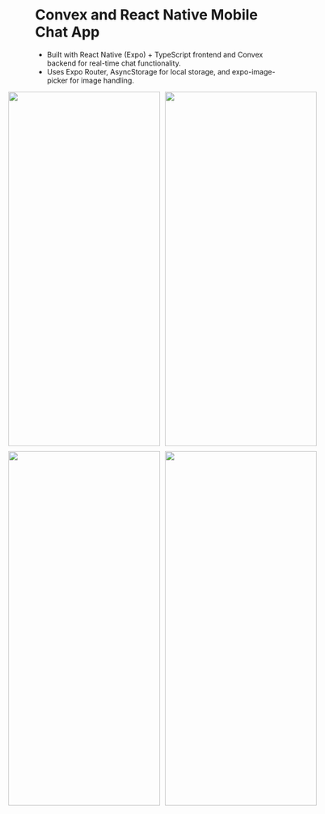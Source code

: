 # Convex and React Native Mobile Chat App
- Built with React Native (Expo) + TypeScript frontend and Convex backend for real-time chat functionality.
- Uses Expo Router, AsyncStorage for local storage, and expo-image-picker for image handling.

<div style="display: flex; justify-content: center; gap: 10px;">
  <img src="https://github.com/user-attachments/assets/ccd1a7f5-634a-45fe-985e-2d2480171992" width="300" height="700">
  <img src="https://github.com/user-attachments/assets/0b3e10b9-fda4-472d-b607-32ffe077c672" width="300" height="700">
</div>

<div style="display: flex; justify-content: center; gap: 10px; margin-top: 10px;">
  <img src="https://github.com/user-attachments/assets/74876836-1585-4ffb-83cd-47fb5e203a84" width="300" height="700">
  <img src="https://github.com/user-attachments/assets/97569d23-2975-4839-8fac-08dea098fbe9" width="300" height="700">
</div>
